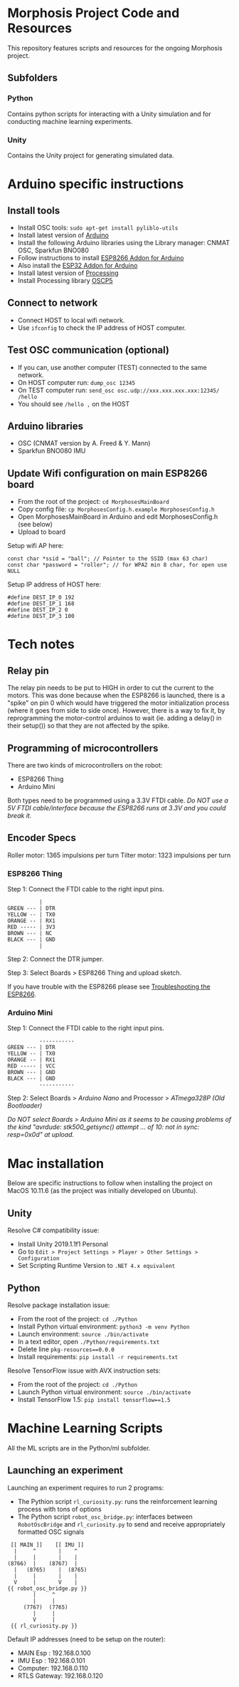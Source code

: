 # Morphosis Project Code and Resources
This repository features scripts and resources for the ongoing Morphosis project.

## Subfolders

### Python

Contains python scripts for interacting with a Unity simulation and for conducting machine learning
experiments.

### Unity

Contains the Unity project for generating simulated data.

# Arduino specific instructions

## Install tools

- Install OSC tools: `sudo apt-get install pyliblo-utils`
- Install latest version of [Arduino](https://www.arduino.cc/en/Main/Software)
- Install the following Arduino libraries using the Library manager: CNMAT OSC, Sparkfun BNO080
- Follow instructions to install [ESP8266 Addon for Arduino](https://learn.sparkfun.com/tutorials/esp8266-thing-hookup-guide/installing-the-esp8266-arduino-addon)
- Also install the [ESP32 Addon for Arduino](https://randomnerdtutorials.com/installing-the-esp32-board-in-arduino-ide-windows-instructions/)
- Install latest version of [Processing](https://processing.org/download/)
- Install Processing library [OSCP5](http://www.sojamo.de/libraries/oscP5/)

## Connect to network

- Connect HOST to local wifi network.
- Use `ifconfig` to check the IP address of HOST computer.

## Test OSC communication (optional)

- If you can, use another computer (TEST) connected to the same network.
- On HOST computer run: `dump_osc 12345`
- On TEST computer run: `send_osc osc.udp://xxx.xxx.xxx.xxx:12345/ /hello`
- You should see `/hello ,` on the HOST

## Arduino libraries

- OSC (CNMAT version by A. Freed & Y. Mann)
- Sparkfun BNO080 IMU

## Update Wifi configuration on main ESP8266 board

- From the root of the project: `cd MorphosesMainBoard`
- Copy config file: `cp MorphosesConfig.h.example MorphosesConfig.h`
- Open MorphosesMainBoard in Arduino and edit MorphosesConfig.h (see below)
- Upload to board

Setup wifi AP here:

```
const char *ssid = "ball"; // Pointer to the SSID (max 63 char)
const char *password = "roller"; // for WPA2 min 8 char, for open use NULL
```

Setup IP address of HOST here:

```
#define DEST_IP_0 192
#define DEST_IP_1 168
#define DEST_IP_2 0
#define DEST_IP_3 100
```

# Tech notes

## Relay pin

The relay pin needs to be put to HIGH in order to cut the current to the motors. This was done because when the ESP8266 is launched, there is a "spike" on pin 0 which would have triggered the motor initialization process (where it goes from side to side once). However, there is a way to fix it, by reprogramming the motor-control arduinos to wait (ie. adding a delay() in their setup()) so that they are not affected by the spike.

## Programming of microcontrollers

There are two kinds of microcontrollers on the robot:
 * ESP8266 Thing
 * Arduino Mini

Both types need to be programmed using a 3.3V FTDI cable. *Do NOT use a 5V FTDI cable/interface because the ESP8266 runs at 3.3V and you could break it.*

## Encoder Specs

Roller motor: 1365 impulsions per turn
Tilter motor: 1323 impulsions per turn

### ESP8266 Thing

Step 1: Connect the FTDI cable to the right input pins.

```
          |
GREEN --- | DTR
YELLOW -- | TX0
ORANGE -- | RX1
RED ----- | 3V3
BROWN --- | NC
BLACK --- | GND
          |
```

Step 2: Connect the DTR jumper.

Step 3: Select Boards > ESP8266 Thing and upload sketch.

If you have trouble with the ESP8266 please see [Troubleshooting the ESP8266](https://morphoseis.wordpress.com/2017/08/09/troubleshooting-the-esp8266/).

### Arduino Mini

Step 1: Connect the FTDI cable to the right input pins.

```
          -----------
GREEN --- | DTR
YELLOW -- | TX0
ORANGE -- | RX1
RED ----- | VCC
BROWN --- | GND
BLACK --- | GND
          -----------
```

Step 2: Select Boards > *Arduino Nano* and Processor > *ATmega328P (Old Bootloader)*

*Do NOT select Boards > Arduino Mini as it seems to be causing problems of the kind "avrdude: stk500_getsync() attempt ... of 10: not in sync: resp=0x0d" at upload.*

# Mac installation

Below are specific instructions to follow when installing the project on MacOS 10.11.6 (as the project was initially developed on Ubuntu).

## Unity

Resolve C# compatibility issue:

- Install Unity 2019.1.1f1 Personal
- Go to `Edit > Project Settings > Player > Other Settings > Configuration`
- Set Scripting Runtime Version to `.NET 4.x equivalent`

## Python

Resolve package installation issue:

- From the root of the project: `cd ./Python`
- Install Python virtual environment: `python3 -m venv Python`
- Launch environment: `source ./bin/activate`
- In a text editor, open `./Python/requirements.txt`
- Delete line `pkg-resources==0.0.0`
- Install requirements: `pip install -r requirements.txt`

Resolve TensorFlow issue with AVX instruction sets:

- From the root of the project: `cd ./Python`
- Launch Python virtual environment: `source ./bin/activate`
- Install TensorFlow 1.5: `pip install tensorflow==1.5`

# Machine Learning Scripts

All the ML scripts are in the Python/ml subfolder.

## Launching an experiment

Launching an experiment requires to run 2 programs:
- The Pythion script ```rl_curiosity.py```: runs the reinforcement learning process with tons of options
- The Python script ```robot_osc_bridge.py```: interfaces between ```RobotOscBridge``` and ```rl_curiosity.py``` to send and receive appropriately formatted OSC signals

```
 [[ MAIN ]]    [[ IMU ]]
  |     ^       |    ^
  |     |       |    |
(8766)  |    (8767)  |  
  |   (8765)    |  (8765)
  |     |       |    |
  V     |       V    |
{{ robot_osc_bridge.py }}
        |     ^
        |     |
     (7767)  (7765)
        |     |
        V     |
 {{ rl_curiosity.py }}
```

Default IP addresses (need to be setup on the router):

* MAIN Esp : 192.168.0.100
* IMU Esp : 192.168.0.101
* Computer: 192.168.0.110
* RTLS Gateway: 192.168.0.120

